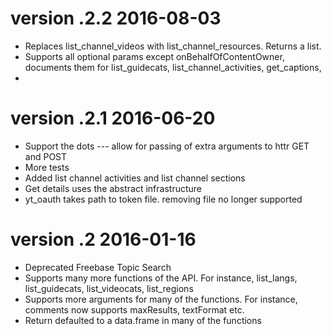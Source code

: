 # version .2.2 2016-08-03

* Replaces list_channel_videos with list_channel_resources. Returns a list. 
* Supports all optional params except onBehalfOfContentOwner, documents them for list_guidecats, list_channel_activities, get_captions, 
* 

# version .2.1 2016-06-20

* Support the dots --- allow for passing of extra arguments to httr GET and POST
* More tests
* Added list channel activities and list channel sections
* Get details uses the abstract infrastructure
* yt_oauth takes path to token file. removing file no longer supported

# version .2 2016-01-16

* Deprecated Freebase Topic Search
* Supports many more functions of the API. For instance, list_langs, list_guidecats, list_videocats, list_regions
* Supports more arguments for many of the functions. For instance, comments now supports maxResults, textFormat etc.
* Return defaulted to a data.frame in many of the functions
